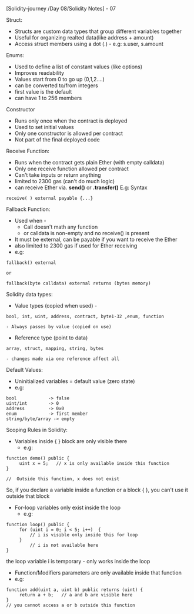 
[Solidity-journey /Day 08/Solidity Notes] - 07


Struct: 

- Structs are custom data types that group different variables together 
- Useful for organizing realted data(like address + amount)
- Access struct members using a dot (.)  - e.g: s.user, s.amount


Enums:

- Used to define a list of constant values (like options)
- Improves readability 
- Values start from 0 to go up (0,1,2....)
- can be converted to/from integers 
- first value is the default 
- can have 1 to 256 members 


Constructor 

- Runs only once when the contract is deployed 
- Used to set initial values 
- Only one constructor is allowed per contract 
- Not part of the final deployed code 


Receive Function:

- Runs when the contract gets plain Ether (with empty calldata)
- Only one receive function allowed per contract 
- Can't take inputs or return anything 
- limited to 2300 gas (can't do much logic)
- can receive Ether via. **send()** or **.transfer()**
E.g: Syntax
```
receive( ) external payable {...}
```


Fallback Function:

- Used when - 
    - Call doesn't math any function 
    - or calldata is non-empty and no receive() is present
- It must be external, can be payable if you want to receive the Ether 
- also limited to 2300 gas if used for Ether receiving 
- e.g: 
```
fallback() external 

or 

fallback(byte calldata) external returns (bytes memory)
```


Solidity data types: 

- Value types (copied when used) - 
```
bool, int, uint, address, contract, byte1-32 ,enum, function
```
    - Always passes by value (copied on use)

- Reference type (point to data)
```
array, struct, mapping, string, bytes
```
    - changes made via one reference affect all   


Default Values: 

- Uninitialized variables = default value (zero state)
- e.g:
```
bool            -> false 
uint/int        -> 0 
address         -> 0x0
enum            -> first member 
string/byte/array -> empty
```


Scoping Rules in Solidity: 

- Variables inside { } block are only visible there 
    - e.g: 
```
function demo() public {
     uint x = 5;   // x is only available inside this function 
}

//  Outside this function, x does not exist 
```
So, if you declare a variable inside a function or a block { }, you can't use it outside that block  

- For-loop variables only exist inside the loop 
    - e.g: 
```
function loop() public {
     for (uint i = 0; i < 5; i++)  {
         // i is visible only inside this for loop
     }
         // i is not available here 
}
```
the loop variable i is temporary - only works inside the loop 


- Function/Modifiers parameters are only available inside that function
- e.g: 
```
function add(uint a, uint b) public returns (uint) {
     return a + b;   // a and b are visible here 
}
// you cannot access a or b outside this function 
```